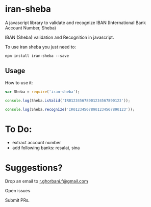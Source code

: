 # iran-sheba
A javascript library to validate and recognize IBAN (International Bank Account Number, Sheba)

IBAN (Sheba) validation and Recognition in javascript.

To use iran sheba you just need to:

	npm install iran-sheba --save

## Usage

How to use it:
```js
var Sheba = require('iran-sheba');

console.log(Sheba.isValid('IR012345678901234567890123'));

console.log(Sheba.recognize('IR012345678901234567890123'));
```
# To Do:

- extract account number
- add following banks: resalat, sina


# Suggestions?

Drop an email to r.ghorbani.f@gmail.com

Open issues

Submit PRs.

